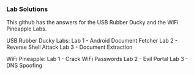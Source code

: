 ###  Lab Solutions 
 
This github has the answers for the USB Rubber Ducky and the WiFi Pineapple Labs. 

USB Rubber Ducky Labs:
Lab 1 - Android Document Fetcher
Lab 2 - Reverse Shell Attack
Lab 3 - Document Extraction 


WiFi Pineapple:
Lab 1 - Crack WiFi Passwords
Lab 2 - Evil Portal
Lab 3 - DNS Spoofing
